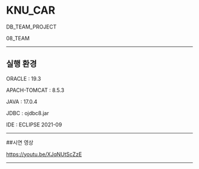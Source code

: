 # KNU_CAR

DB_TEAM_PROJECT

08_TEAM

-----------------------

## 실행 환경

ORACLE : 19.3

APACH-TOMCAT : 8.5.3

JAVA : 17.0.4

JDBC : ojdbc8.jar

IDE : ECLIPSE 2021-09

-----------------------

##시연 영상

https://youtu.be/XJqNUtScZzE

-----------------------
